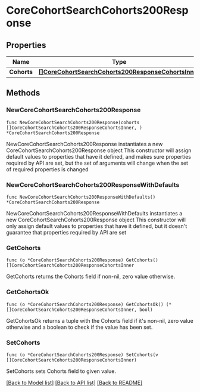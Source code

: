 # CoreCohortSearchCohorts200Response

## Properties

Name | Type | Description | Notes
------------ | ------------- | ------------- | -------------
**Cohorts** | [**[]CoreCohortSearchCohorts200ResponseCohortsInner**](CoreCohortSearchCohorts200ResponseCohortsInner.md) |  | 

## Methods

### NewCoreCohortSearchCohorts200Response

`func NewCoreCohortSearchCohorts200Response(cohorts []CoreCohortSearchCohorts200ResponseCohortsInner, ) *CoreCohortSearchCohorts200Response`

NewCoreCohortSearchCohorts200Response instantiates a new CoreCohortSearchCohorts200Response object
This constructor will assign default values to properties that have it defined,
and makes sure properties required by API are set, but the set of arguments
will change when the set of required properties is changed

### NewCoreCohortSearchCohorts200ResponseWithDefaults

`func NewCoreCohortSearchCohorts200ResponseWithDefaults() *CoreCohortSearchCohorts200Response`

NewCoreCohortSearchCohorts200ResponseWithDefaults instantiates a new CoreCohortSearchCohorts200Response object
This constructor will only assign default values to properties that have it defined,
but it doesn't guarantee that properties required by API are set

### GetCohorts

`func (o *CoreCohortSearchCohorts200Response) GetCohorts() []CoreCohortSearchCohorts200ResponseCohortsInner`

GetCohorts returns the Cohorts field if non-nil, zero value otherwise.

### GetCohortsOk

`func (o *CoreCohortSearchCohorts200Response) GetCohortsOk() (*[]CoreCohortSearchCohorts200ResponseCohortsInner, bool)`

GetCohortsOk returns a tuple with the Cohorts field if it's non-nil, zero value otherwise
and a boolean to check if the value has been set.

### SetCohorts

`func (o *CoreCohortSearchCohorts200Response) SetCohorts(v []CoreCohortSearchCohorts200ResponseCohortsInner)`

SetCohorts sets Cohorts field to given value.



[[Back to Model list]](../README.md#documentation-for-models) [[Back to API list]](../README.md#documentation-for-api-endpoints) [[Back to README]](../README.md)


